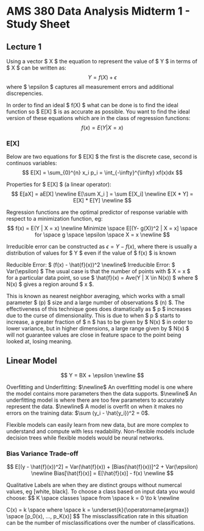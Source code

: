 # AMS 380 Data Analysis Midterm 1 - Study Sheet

## Lecture 1

Using a vector $ X $ the equation to represent the value of $ Y $ in terms of $ X $ can be written as:
$$ Y = f(X) + \epsilon $$
where $ \epsilon $ captures all measurement errors and additional discrepencies.

In order to find an ideal $ f(X) $ what can be done is to find the ideal function so $ E[X] $ is as accurate as possible.
You want to find the ideal version of these equations which are in the class of regression functions:
$$ f(x) = E(Y | X = x) $$ 

### E[X]
Below are two equations for $ E[X] $ the first is the discrete case, second is continuos variables:
$$ E[X] = \sum_{0}^{n} x_i p_i = \int_{-\infty}^{\infty} xf(x)dx $$

Properties for $ E[X] $ (a linear operator):
$$
E[aX] = aE[X] \newline
E[\sum X_i ] = \sum E[X_i] \newline
E[X * Y] = E[X] * E[Y] \newline
$$


Regression functions are the optimal predictor of response variable with respect to a minimization function, eg:
$$
    f(x) = E(Y | X = x) \newline
    Minimize \space E[(Y- g(X))^2 | X = x] \space for \space g \space \epsilon \space X = x \newline
$$

Irreducible error can be constructed as $\epsilon = Y - f(x)$, where there is usually a distribution of values for $ Y $ even if the value of $ f(x) $ is known

Reducible Error: $ (f(x) - \hat{f}(x))^2 \newline$ 
Irreducible Error: $ Var(\epsilon) $
The usual case is that the number of points with $ X = x $ for a particular data point, so use $ \hat{f}(x) = Ave(Y | X \in N(x)) $ where $ N(x) $ gives a region around $ x $.

This is known as nearest neighbor averaging, which works with a small parameter $ (p) $ size and a large number of observations $ (n) $.
The effectiveness of this technique goes does dramatically as $ p $ increases due to the curse of dimensionality. 
This is due to when $ p $ starts to increase, a greater fraction of $ n $ has to be given by $ N(x) $ in order to lower variance, but in higher dimensions, a large range given by $ N(x) $ will not guarantee values are close in feature space to the point being looked at, losing meaning.

## Linear Model

$$
Y = BX + \epsilon \newline
$$

Overfitting and Underfitting: $\newline$
An overfitting model is one where the model contains more parameters then the data supports.
$\newline$
An underfitting model is where there are too few parameters to accurately represent the data. $\newline$
A model is overfit on when it makes no errors on the training data: $\sum (y_i - \hat{y_i})^2 = 0$.

Flexible models can easily learn from new data, but are more complex to understand and compute with less readability. 
Non-flexible models include decision trees while flexible models would be neural networks.
### Bias Variance Trade-off
$$
E[(y - \hat{f}(x))^2] = Var(\hat{f}(x)) + [Bias(\hat{f}(x))]^2 + Var(\epsilon)
\newline
Bias[\hat{f}(x)] = E[\hat{f}(x)] - f(x)
\newline
$$


Qualitative Labels are when they are distinct groups without numercal values, eg [white, black].
To choose a class based on input data you would choose: 
$$
K \space classes \space from \space k = 0 \to k \newline

C(x) = k \space where \space  k = \underset{k}{\operatorname{argmax}} \space [p_0(x), ..., p_K(x)]
$$
The missclassification rate in this situation can be the number of misclassifications over the number of classifications.


